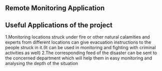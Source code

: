 
## Remote Monitoring Application

## Useful Applications of the project
1.Monitoring locations struck under fire or other natural calamities and experts from different locations can give evacuation instructions to the people struck in it.(It can be used in monitoring and fighting with criminal activities as well)
2.The corresponding feed of the disaster can be sent to the concerned department which will help them in easy monitoring and analysing the depth of the situation
